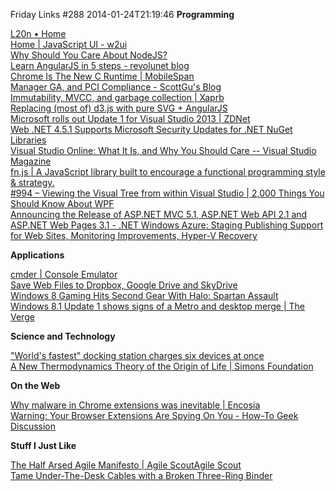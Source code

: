 Friday Links #288
2014-01-24T21:19:46
**Programming**

[L20n • Home](http://l20n.org/?utm_source=html5weekly&utm_medium=email)   
[Home | JavaScript UI - w2ui](http://w2ui.com/web/home)   
[Why Should You Care About NodeJS?](http://wildermuth.com/2014/01/17/Why_Should_You_Care_About_NodeJS)   
[Learn AngularJS in 5 steps - revolunet blog](http://blog.revolunet.com/blog/2013/06/01/starting-with-angularjs/)   
[Chrome Is The New C Runtime | MobileSpan](https://www.mobilespan.com/cdn/chrome-is-the-new-c-runtime)   
[Manager GA, and PCI Compliance - ScottGu's Blog](http://weblogs.asp.net/scottgu/archive/2014/01/16/windows-azure-staging-publishing-support-for-web-sites-monitoring-improvements-hyper-v-recovery-manager-ga-and-pci-compliance.aspx)   
[Immutability, MVCC, and garbage collection | Xaprb](http://www.xaprb.com/blog/2013/12/28/immutability-mvcc-and-garbage-collection/)   
[Replacing (most of) d3.js with pure SVG + AngularJS](http://alexandros.resin.io/angular-d3-svg/?utm_content=bufferd5e62&utm_source=buffer&utm_medium=twitter&utm_campaign=Buffer)   
[Microsoft rolls out Update 1 for Visual Studio 2013 | ZDNet](http://www.zdnet.com/microsoft-rolls-out-update-1-for-visual-studio-2013-7000025353/)   
[Web ](http://blogs.msdn.com/b/webdev/archive/2014/01/20/announcing-the-release-of-asp-net-mvc-5-1-asp-net-web-api-2-1-and-asp-net-web-pages-3-1.aspx)[.NET 4.5.1 Supports Microsoft Security Updates for .NET NuGet Libraries](http://blogs.msdn.com/b/dotnet/archive/2014/01/22/net-4-5-1-supports-microsoft-security-updates-for-net-nuget-libraries.aspx)   
[Visual Studio Online: What It Is, and Why You Should Care -- Visual Studio Magazine](http://visualstudiomagazine.com/articles/2014/01/01/visual-studio-online.aspx)   
[fn.js | A JavaScript library built to encourage a functional programming style & strategy.](http://eliperelman.com/fn.js/?utm_source=javascriptweekly&utm_medium=email)  
[#994 – Viewing the Visual Tree from within Visual Studio | 2,000 Things You Should Know About WPF](http://wpf.2000things.com/2014/01/24/994-viewing-the-visual-tree-from-within-visual-studio/)   
[Announcing the Release of ASP.NET MVC 5.1, ASP.NET Web API 2.1 and ASP.NET Web Pages 3.1 - .NET ](http://blogs.msdn.com/b/webdev/archive/2014/01/20/announcing-the-release-of-asp-net-mvc-5-1-asp-net-web-api-2-1-and-asp-net-web-pages-3-1.aspx)[Windows Azure: Staging Publishing Support for Web Sites, Monitoring Improvements, Hyper-V Recovery ](http://weblogs.asp.net/scottgu/archive/2014/01/16/windows-azure-staging-publishing-support-for-web-sites-monitoring-improvements-hyper-v-recovery-manager-ga-and-pci-compliance.aspx)

**Applications**

[cmder | Console Emulator](http://bliker.github.io/cmder/)   
[Save Web Files to Dropbox, Google Drive and SkyDrive](http://ctrlq.org/save/)   
[Windows 8 Gaming Hits Second Gear With Halo: Spartan Assault](http://www.makeuseof.com/tag/windows-8-gaming-hits-second-gear-halo-spartan-assault/)   
[Windows 8.1 Update 1 shows signs of a Metro and desktop merge | The Verge](http://www.theverge.com/2014/1/22/5333838/windows-8-1-update-1-pin-metro-apps-taskbar-rumor?utm_source=twitterfeed&utm_medium=twitter)   


**Science and Technology**

["World's fastest" docking station charges six devices at once](http://www.gizmag.com/all-dock-worlds-fastest/30557/)   
[A New Thermodynamics Theory of the Origin of Life | Simons Foundation](https://www.simonsfoundation.org/quanta/20140122-a-new-physics-theory-of-life/)   
  


**On the Web**

[Why malware in Chrome extensions was inevitable | Encosia](http://encosia.com/malware-chrome-extensions-inevitable/)   
[Warning: Your Browser Extensions Are Spying On You - How-To Geek Discussion](http://discuss.howtogeek.com/t/warning-your-browser-extensions-are-spying-on-you/12394)   


**Stuff I Just Like**

[The Half Arsed Agile Manifesto | Agile ScoutAgile Scout](http://agilescout.com/half-arsed-agile-manifesto/?utm_source=feedburner&utm_medium=feed&utm_campaign=Feed%3A+agilescout+%28Agile+Scout+-+Independent+Voice+Democratizing+Agile%29)   
[Tame Under-The-Desk Cables with a Broken Three-Ring Binder](http://lifehacker.com/tame-under-the-desk-cables-with-a-broken-three-ring-bin-1504658626)
